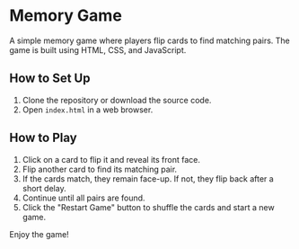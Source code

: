 # Memory Game

A simple memory game where players flip cards to find matching pairs. The game is built using HTML, CSS, and JavaScript.

## How to Set Up

1. Clone the repository or download the source code.
2. Open `index.html` in a web browser.

## How to Play

1. Click on a card to flip it and reveal its front face.
2. Flip another card to find its matching pair.
3. If the cards match, they remain face-up. If not, they flip back after a short delay.
4. Continue until all pairs are found.
5. Click the "Restart Game" button to shuffle the cards and start a new game.

Enjoy the game!

